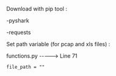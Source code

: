 Download with pip tool :

-pyshark


-requests


Set path variable (for pcap and xls files) : 


functions.py -----> Line 71

    file_path = "" 
